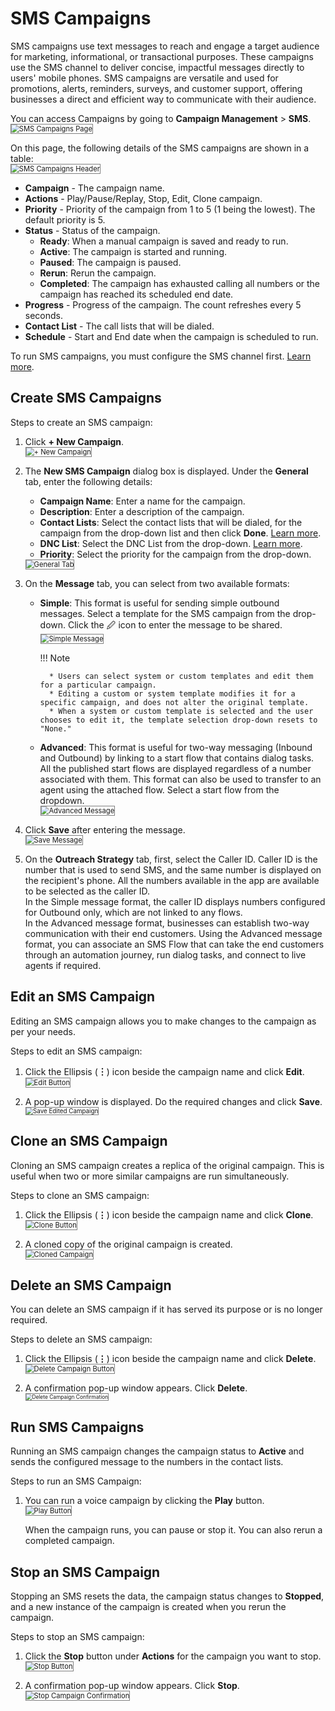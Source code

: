 # SMS Campaigns

SMS campaigns use text messages to reach and engage a target audience for marketing, informational, or transactional purposes. These campaigns use the SMS channel to deliver concise, impactful messages directly to users' mobile phones. SMS campaigns are versatile and used for promotions, alerts, reminders, surveys, and customer support, offering businesses a direct and efficient way to communicate with their audience.

You can access Campaigns by going to **Campaign Management** > **SMS**.  
<img src="../images/sms-campaign-page.png" alt="SMS Campaigns Page" title="SMS Campaigns Page" style="border: 1px solid gray; zoom:80%;">

On this page, the following details of the SMS campaigns are shown in a table:  
<img src="../images/campaign-page-header-panel.png" alt="SMS Campaigns Header" title="SMS Campaigns Header" style="border: 1px solid gray; zoom:80%;">  

* **Campaign** - The campaign name.
* **Actions** - Play/Pause/Replay, Stop, Edit, Clone campaign.
* **Priority** - Priority of the campaign from 1 to 5 (1 being the lowest). The default priority is 5.
* **Status** - Status of the campaign.
    * **Ready**: When a manual campaign is saved and ready to run.
    * **Active**: The campaign is started and running.
    * **Paused**: The campaign is paused.
    * **Rerun**: Rerun the campaign.
    * **Completed**: The campaign has exhausted calling all numbers or the campaign has reached its scheduled end date.
* **Progress** - Progress of the campaign. The count refreshes every 5 seconds.
* **Contact List** - The call lists that will be dialed.
* **Schedule** - Start and End date when the campaign is scheduled to run.

To run SMS campaigns, you must configure the SMS channel first. [Learn more](../../../channels/add-sms-channel.md).

## Create SMS Campaigns

Steps to create an SMS campaign:

1. Click **+ New Campaign**.  
    <img src="../images/new-campaign-button-sms.png" alt="+ New Campaign" title="+ New Campaign" style="border: 1px solid gray; zoom:80%;">

2. The **New SMS Campaign** dialog box is displayed. Under the **General** tab, enter the following details:

    * **Campaign Name**: Enter a name for the campaign.
    * **Description**: Enter a description of the campaign.
    * **Contact Lists**: Select the contact lists that will be dialed, for the campaign from the drop-down list and then click **Done**. [Learn more](../list-management/list-management.md#contact-lists).
    * **DNC List**: Select the DNC List from the drop-down. [Learn more](../list-management/list-management.md#dnc-lists).
    * **Priority**: Select the priority for the campaign from the drop-down.  
    <img src="../images/general-tab-sms.png" alt="General Tab" title="General Tab" style="border: 1px solid gray; zoom:80%;">

3. On the **Message** tab, you can select from two available formats: 

    * **Simple**: This format is useful for sending simple outbound messages. Select a template for the SMS campaign from the drop-down. Click the 🖉 icon to enter the message to be shared.  
        <img src="../images/simple-message.png" alt="Simple Message" title="Simple Message" style="border: 1px solid gray; zoom:80%;">

        !!! Note

            * Users can select system or custom templates and edit them for a particular campaign.
            * Editing a custom or system template modifies it for a specific campaign, and does not alter the original template. 
            * When a system or custom template is selected and the user chooses to edit it, the template selection drop-down resets to "None."

    * **Advanced**: This format is useful for two-way messaging (Inbound and Outbound) by linking to a start flow that contains dialog tasks. All the published start flows are displayed regardless of a number associated with them. This format can also be used to transfer to an agent using the attached flow. Select a start flow from the dropdown.  
        <img src="../images/advanced-message.png" alt="Advanced Message" title="Advanced Message" style="border: 1px solid gray; zoom:80%;">

4. Click **Save** after entering the message.  
    <img src="../images/save-message-sms.png" alt="Save Message" title="Save Message" style="border: 1px solid gray; zoom:80%;">

5. On the **Outreach Strategy** tab, first, select the Caller ID. Caller ID is the number that is used to send SMS, and the same number is displayed on the recipient's phone. All the numbers available in the app are available to be selected as the caller ID.  
In the Simple message format, the caller ID displays numbers configured for Outbound only, which are not linked to any flows.  
In the Advanced message format, businesses can establish two-way communication with their end customers. Using the Advanced message format, you can associate an SMS Flow that can take the end customers through an automation journey, run dialog tasks, and connect to live agents if required.



## Edit an SMS Campaign

Editing an SMS campaign allows you to make changes to the campaign as per your needs.

Steps to edit an SMS campaign:

1. Click the Ellipsis (**︙**) icon beside the campaign name and click **Edit**.  
    <img src="../images/edit-button-sms.png" alt="Edit Button" title="Edit Button" style="border: 1px solid gray; zoom:80%;">

2. A pop-up window is displayed. Do the required changes and click **Save**.  
    <img src="../images/save-edited-campaign-sms.png" alt="Save Edited Campaign" title="Save Edited campaign" style="border: 1px solid gray; zoom:70%;">

## Clone an SMS Campaign

Cloning an SMS campaign creates a replica of the original campaign. This is useful when two or more similar campaigns are run simultaneously.

Steps to clone an SMS campaign:

1. Click the Ellipsis (**⋮**) icon beside the campaign name and click **Clone**.  
    <img src="../images/clone-button-sms.png" alt="Clone Button" title="Clone Button" style="border: 1px solid gray; zoom:80%;">

2. A cloned copy of the original campaign is created.  
    <img src="../images/cloned-campaign-sms.png" alt="Cloned Campaign" title="Cloned Campaign" style="border: 1px solid gray; zoom:80%;">

## Delete an SMS Campaign

You can delete an SMS campaign if it has served its purpose or is no longer required.

Steps to delete an SMS campaign:

1. Click the Ellipsis (**⋮**) icon beside the campaign name and click **Delete**.  
    <img src="../images/delete-button-sms.png" alt="Delete Campaign Button" title="Delete Campaign Button" style="border: 1px solid gray; zoom:80%;">

2. A confirmation pop-up window appears. Click **Delete**.  
    <img src="../images/delete-campaign-confirmation-sms.png" alt="Delete Campaign Confirmation" title="Delete Campaign Confirmation" style="border: 1px solid gray; zoom:60%;">  

## Run SMS Campaigns

Running an SMS campaign changes the campaign status to **Active** and sends the configured message to the numbers in the contact lists.

Steps to run an SMS Campaign:

1. You can run a voice campaign by clicking the **Play** button.  
    <img src="../images/play-button.png" alt="Play Button" title="Play Button" style="border: 1px solid gray; zoom:80%;">  

    When the campaign runs, you can pause or stop it. You can also rerun a completed campaign.

## Stop an SMS Campaign

Stopping an SMS resets the data, the campaign status changes to **Stopped**, and a new instance of the campaign is created when you rerun the campaign.

Steps to stop an SMS campaign:

1. Click the **Stop** button under **Actions** for the campaign you want to stop.  
    <img src="../images/stop-button.png" alt="Stop Button" title="Stop Button" style="border: 1px solid gray; zoom:80%;">

2. A confirmation pop-up window appears. Click **Stop**.  
    <img src="../images/stop-campaign-confirmation-sms.png" alt="Stop Campaign Confirmation" title="Stop Campaign Confirmation" style="border: 1px solid gray; zoom:80%;">
